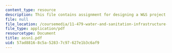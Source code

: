 ```yaml
---
content_type: resource
description: This file contains assignment for designing a W&S project.
file: null
file_location: /coursemedia/11-479-water-and-sanitation-infrastructure-planning-in-developing-countries-spring-2005/57ad88168c5a52837c97627e1b3c6af9_assn1.pdf
file_type: application/pdf
resourcetype: Document
title: assn1.pdf
uid: 57ad8816-8c5a-5283-7c97-627e1b3c6af9
---
```

